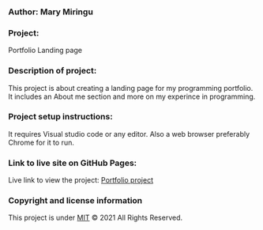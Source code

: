 ### Author: Mary Miringu
### Project:
 Portfolio Landing page
### Description of project: 
This project is about creating a landing page for my programming portfolio. It includes an About me section and more on my experince in programming.
### Project setup instructions:
It requires Visual studio code or any editor. Also a web browser preferably Chrome for it to run.
### Link to live site on GitHub Pages:
Live link to view the project: <a href="https://mbaire.github.io/Portfolio/"> Portfolio project</a>

### Copyright and license information
This project is under [MIT](https://choosealicense.com/licenses/mit/) &COPY; 2021 All Rights Reserved.